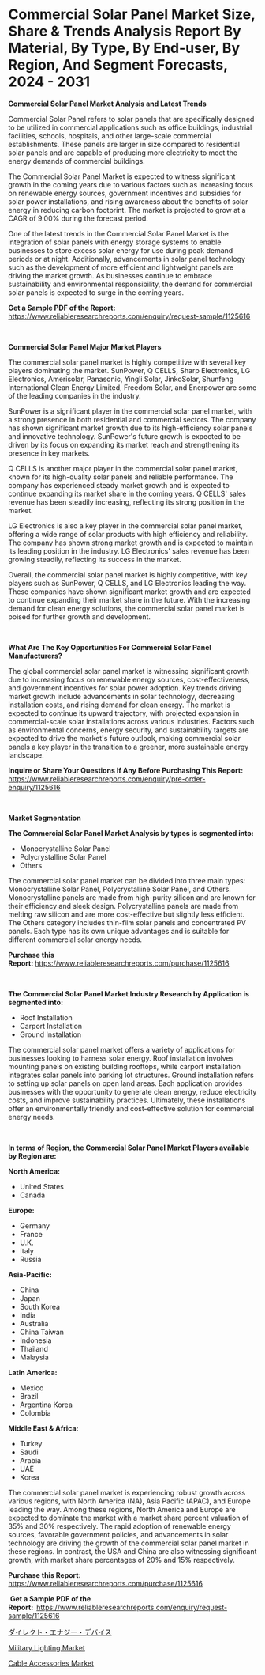 <p><h1>Commercial Solar Panel Market Size, Share & Trends Analysis Report By Material, By Type, By End-user, By Region, And Segment Forecasts, 2024 - 2031</h1></p><p><strong>Commercial Solar Panel Market Analysis and Latest Trends</strong></p>
<p><p>Commercial Solar Panel refers to solar panels that are specifically designed to be utilized in commercial applications such as office buildings, industrial facilities, schools, hospitals, and other large-scale commercial establishments. These panels are larger in size compared to residential solar panels and are capable of producing more electricity to meet the energy demands of commercial buildings.</p><p>The Commercial Solar Panel Market is expected to witness significant growth in the coming years due to various factors such as increasing focus on renewable energy sources, government incentives and subsidies for solar power installations, and rising awareness about the benefits of solar energy in reducing carbon footprint. The market is projected to grow at a CAGR of 9.00% during the forecast period.</p><p>One of the latest trends in the Commercial Solar Panel Market is the integration of solar panels with energy storage systems to enable businesses to store excess solar energy for use during peak demand periods or at night. Additionally, advancements in solar panel technology such as the development of more efficient and lightweight panels are driving the market growth. As businesses continue to embrace sustainability and environmental responsibility, the demand for commercial solar panels is expected to surge in the coming years.</p></p>
<p><strong>Get a Sample PDF of the Report:&nbsp;</strong> <a href="https://www.reliableresearchreports.com/enquiry/request-sample/1125616">https://www.reliableresearchreports.com/enquiry/request-sample/1125616</a></p>
<p>&nbsp;</p>
<p><strong>Commercial Solar Panel Major Market Players</strong></p>
<p><p>The commercial solar panel market is highly competitive with several key players dominating the market. SunPower, Q CELLS, Sharp Electronics, LG Electronics, Amerisolar, Panasonic, Yingli Solar, JinkoSolar, Shunfeng International Clean Energy Limited, Freedom Solar, and Enerpower are some of the leading companies in the industry.</p><p>SunPower is a significant player in the commercial solar panel market, with a strong presence in both residential and commercial sectors. The company has shown significant market growth due to its high-efficiency solar panels and innovative technology. SunPower's future growth is expected to be driven by its focus on expanding its market reach and strengthening its presence in key markets.</p><p>Q CELLS is another major player in the commercial solar panel market, known for its high-quality solar panels and reliable performance. The company has experienced steady market growth and is expected to continue expanding its market share in the coming years. Q CELLS' sales revenue has been steadily increasing, reflecting its strong position in the market.</p><p>LG Electronics is also a key player in the commercial solar panel market, offering a wide range of solar products with high efficiency and reliability. The company has shown strong market growth and is expected to maintain its leading position in the industry. LG Electronics' sales revenue has been growing steadily, reflecting its success in the market.</p><p>Overall, the commercial solar panel market is highly competitive, with key players such as SunPower, Q CELLS, and LG Electronics leading the way. These companies have shown significant market growth and are expected to continue expanding their market share in the future. With the increasing demand for clean energy solutions, the commercial solar panel market is poised for further growth and development.</p></p>
<p>&nbsp;</p>
<p><strong>What Are The Key Opportunities For Commercial Solar Panel Manufacturers?</strong></p>
<p><p>The global commercial solar panel market is witnessing significant growth due to increasing focus on renewable energy sources, cost-effectiveness, and government incentives for solar power adoption. Key trends driving market growth include advancements in solar technology, decreasing installation costs, and rising demand for clean energy. The market is expected to continue its upward trajectory, with projected expansion in commercial-scale solar installations across various industries. Factors such as environmental concerns, energy security, and sustainability targets are expected to drive the market's future outlook, making commercial solar panels a key player in the transition to a greener, more sustainable energy landscape.</p></p>
<p><strong>Inquire or Share Your Questions If Any Before Purchasing This Report:</strong> <a href="https://www.reliableresearchreports.com/enquiry/pre-order-enquiry/1125616">https://www.reliableresearchreports.com/enquiry/pre-order-enquiry/1125616</a></p>
<p>&nbsp;</p>
<p><strong>Market Segmentation</strong></p>
<p><strong>The Commercial Solar Panel Market Analysis by types is segmented into:</strong></p>
<p><ul><li>Monocrystalline Solar Panel</li><li>Polycrystalline Solar Panel</li><li>Others</li></ul></p>
<p><p>The commercial solar panel market can be divided into three main types: Monocrystalline Solar Panel, Polycrystalline Solar Panel, and Others. Monocrystalline panels are made from high-purity silicon and are known for their efficiency and sleek design. Polycrystalline panels are made from melting raw silicon and are more cost-effective but slightly less efficient. The Others category includes thin-film solar panels and concentrated PV panels. Each type has its own unique advantages and is suitable for different commercial solar energy needs.</p></p>
<p><strong>Purchase this Report:&nbsp;</strong><a href="https://www.reliableresearchreports.com/purchase/1125616">https://www.reliableresearchreports.com/purchase/1125616</a></p>
<p>&nbsp;</p>
<p><strong>The Commercial Solar Panel Market Industry Research by Application is segmented into:</strong></p>
<p><ul><li>Roof Installation</li><li>Carport Installation</li><li>Ground Installation</li></ul></p>
<p><p>The commercial solar panel market offers a variety of applications for businesses looking to harness solar energy. Roof installation involves mounting panels on existing building rooftops, while carport installation integrates solar panels into parking lot structures. Ground installation refers to setting up solar panels on open land areas. Each application provides businesses with the opportunity to generate clean energy, reduce electricity costs, and improve sustainability practices. Ultimately, these installations offer an environmentally friendly and cost-effective solution for commercial energy needs.</p></p>
<p>&nbsp;</p>
<p><strong>In terms of Region, the Commercial Solar Panel Market Players available by Region are:</strong></p>
<p>
    <p> <strong> North America: </strong>
        <ul>
            <li>United States</li>
            <li>Canada</li>
        </ul>
        </p> 
    <p> <strong> Europe: </strong>
        <ul>
            <li>Germany</li>
            <li>France</li>
            <li>U.K.</li>
            <li>Italy</li>
            <li>Russia</li>
        </ul>
        </p> 
    <p> <strong> Asia-Pacific: </strong>
        <ul>
            <li>China</li>
            <li>Japan</li>
            <li>South Korea</li>
            <li>India</li>
            <li>Australia</li>
            <li>China Taiwan</li>
            <li>Indonesia</li>
            <li>Thailand</li>
            <li>Malaysia</li>
        </ul>
        </p> 
    <p> <strong> Latin America: </strong>
        <ul>
            <li>Mexico</li>
            <li>Brazil</li>
            <li>Argentina Korea</li>
            <li>Colombia</li>
        </ul>
        </p> 
    <p> <strong> Middle East & Africa: </strong>
        <ul>
            <li>Turkey</li>
            <li>Saudi</li>
            <li>Arabia</li>
            <li>UAE</li>
            <li>Korea</li>
        </ul>
    </p>
    </p>
<p><p>The commercial solar panel market is experiencing robust growth across various regions, with North America (NA), Asia Pacific (APAC), and Europe leading the way. Among these regions, North America and Europe are expected to dominate the market with a market share percent valuation of 35% and 30% respectively. The rapid adoption of renewable energy sources, favorable government policies, and advancements in solar technology are driving the growth of the commercial solar panel market in these regions. In contrast, the USA and China are also witnessing significant growth, with market share percentages of 20% and 15% respectively.</p></p>
<p><strong>Purchase this Report: </strong><a href="https://www.reliableresearchreports.com/purchase/1125616">https://www.reliableresearchreports.com/purchase/1125616</a></p>
<p>&nbsp;<strong>Get a Sample PDF of the Report:&nbsp;&nbsp;</strong><a href="https://www.reliableresearchreports.com/enquiry/request-sample/1125616">https://www.reliableresearchreports.com/enquiry/request-sample/1125616</a></p>
<p><strong></strong></p>
<p><p><a href="https://medium.com/@verniebarton2023/%E6%AC%A1%E3%81%AE%E6%96%87%E7%AB%A0%E3%82%92%E6%97%A5%E6%9C%AC%E8%AA%9E%E3%81%AB%E7%BF%BB%E8%A8%B3%E3%81%97%E3%81%BE%E3%81%99-%E3%83%80%E3%82%A4%E3%83%AC%E3%82%AF%E3%83%88%E3%82%A8%E3%83%8D%E3%83%AB%E3%82%AE%E3%83%BC%E3%83%87%E3%83%90%E3%82%A4%E3%82%B9%E5%B8%82%E5%A0%B4%E8%A6%8F%E6%A8%A1-cagr-%E5%8B%95%E5%90%912024-2030-f79afb305c1b">ダイレクト・エナジー・デバイス</a></p><p><a href="https://github.com/seekum/Market-Research-Report-List-2/blob/main/military-lighting-market.md">Military Lighting Market</a></p><p><a href="https://github.com/nancykennedykellievqfqt2/Market-Research-Report-List-1/blob/main/cable-accessories-market.md">Cable Accessories Market</a></p></p>